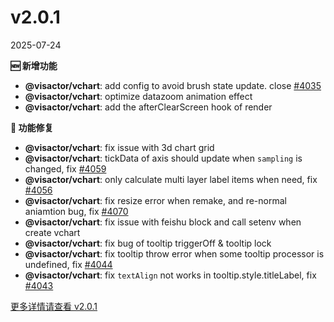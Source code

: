 # v2.0.1

2025-07-24


**🆕 新增功能**

- **@visactor/vchart**: add config to avoid brush state update. close [#4035](https://github.com/VisActor/VChart/issues/4035)
- **@visactor/vchart**: optimize datazoom animation effect
- **@visactor/vchart**: add the afterClearScreen hook of render

**🐛 功能修复**

- **@visactor/vchart**: fix issue with 3d chart grid
- **@visactor/vchart**: tickData of axis should update when `sampling` is changed, fix [#4059](https://github.com/VisActor/VChart/issues/4059)
- **@visactor/vchart**: only calculate multi layer label items when need, fix [#4056](https://github.com/VisActor/VChart/issues/4056)
- **@visactor/vchart**: fix resize error when remake, and re-normal aniamtion bug, fix [#4070](https://github.com/VisActor/VChart/issues/4070)
- **@visactor/vchart**: fix issue with feishu block and call setenv when create vchart
- **@visactor/vchart**: fix bug of tooltip triggerOff & tooltip lock
- **@visactor/vchart**: fix tooltip throw error when some tooltip processor is undefined, fix [#4044](https://github.com/VisActor/VChart/issues/4044)
- **@visactor/vchart**: fix `textAlign` not works in tooltip.style.titleLabel, fix [#4043](https://github.com/VisActor/VChart/issues/4043)



[更多详情请查看 v2.0.1](https://github.com/VisActor/VChart/releases/tag/v2.0.1)

